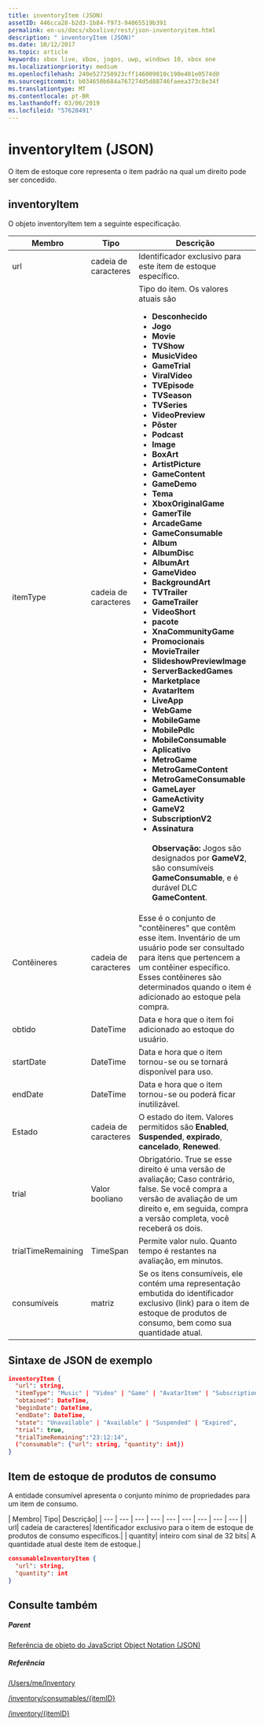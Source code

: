 ```yaml
---
title: inventoryItem (JSON)
assetID: 446cca28-b2d3-1b84-f973-94065519b391
permalink: en-us/docs/xboxlive/rest/json-inventoryitem.html
description: " inventoryItem (JSON)"
ms.date: 10/12/2017
ms.topic: article
keywords: xbox live, xbox, jogos, uwp, windows 10, xbox one
ms.localizationpriority: medium
ms.openlocfilehash: 240e527258923cff146009810c190e401e0574d0
ms.sourcegitcommit: b034650b684a767274d5d88746faeea373c8e34f
ms.translationtype: MT
ms.contentlocale: pt-BR
ms.lasthandoff: 03/06/2019
ms.locfileid: "57628491"
---
```

# <a name="inventoryitem-json"></a>inventoryItem (JSON)
O item de estoque core representa o item padrão na qual um direito pode ser concedido.
<a id="ID4EN"></a>


## <a name="inventoryitem"></a>inventoryItem

O objeto inventoryItem tem a seguinte especificação.

| Membro| Tipo| Descrição|
| --- | --- | --- |
| url| cadeia de caracteres| Identificador exclusivo para este item de estoque específico.|
| itemType| cadeia de caracteres| Tipo do item. Os valores atuais são <ul><li><b>Desconhecido</b></li><li><b>Jogo</b></li><li><b>Movie</b></li><li> <b>TVShow</b></li><li><b>MusicVideo</b></li><li><b>GameTrial</b></li><li><b>ViralVideo</b></li><li><b>TVEpisode</b></li><li><b>TVSeason</b></li><li><b>TVSeries</b></li><li><b>VideoPreview</b></li><li><b>Pôster</b></li><li><b>Podcast</b></li><li><b>Image</b></li><li><b>BoxArt</b></li><li><b>ArtistPicture</b></li><li><b>GameContent</b></li><li><b>GameDemo</b></li><li><b>Tema</b></li><li><b>XboxOriginalGame</b></li><li><b>GamerTile</b></li><li><b>ArcadeGame</b></li><li><b>GameConsumable</b></li><li><b>Album</b></li><li><b>AlbumDisc</b></li><li><b>AlbumArt</b></li><li><b>GameVideo</b></li><li><b>BackgroundArt</b></li><li><b>TVTrailer</b></li><li><b>GameTrailer</b></li><li><b>VideoShort</b></li><li><b>pacote</b></li><li><b>XnaCommunityGame</b></li><li><b>Promocionais</b></li><li><b>MovieTrailer</b></li><li><b>SlideshowPreviewImage</b></li><li><b>ServerBackedGames</b></li><li><b>Marketplace</b></li><li><b>AvatarItem</b></li><li><b>LiveApp</b></li><li><b>WebGame</b></li><li><b>MobileGame</b></li><li><b>MobilePdlc</b></li><li><b>MobileConsumable</b></li><li><b>Aplicativo</b></li><li><b>MetroGame</b></li><li><b>MetroGameContent</b></li><li><b>MetroGameConsumable</b></li><li><b>GameLayer</b></li><li><b>GameActivity</b></li><li><b>GameV2</b></li><li><b>SubscriptionV2</b></li><li><b>Assinatura</b><br/><br/> **Observação:** Jogos são designados por **GameV2**, são consumíveis **GameConsumable**, e é durável DLC **GameContent**. |
  | Contêineres | cadeia de caracteres | Esse é o conjunto de "contêineres" que contêm esse item. Inventário de um usuário pode ser consultado para itens que pertencem a um contêiner específico. Esses contêineres são determinados quando o item é adicionado ao estoque pela compra. |
  | obtido | DateTime | Data e hora que o item foi adicionado ao estoque do usuário. |
  | startDate | DateTime | Data e hora que o item tornou-se ou se tornará disponível para uso. |
  | endDate | DateTime | Data e hora que o item tornou-se ou poderá ficar inutilizável. |
  | Estado | cadeia de caracteres | O estado do item. Valores permitidos são **Enabled**, **Suspended**, **expirado**, **cancelado**, **Renewed**.  |
  | trial | Valor booliano | Obrigatório. True se esse direito é uma versão de avaliação; Caso contrário, false. Se você compra a versão de avaliação de um direito e, em seguida, compra a versão completa, você receberá os dois. |
  | trialTimeRemaining | TimeSpan | Permite valor nulo. Quanto tempo é restantes na avaliação, em minutos. |
  | consumíveis | matriz | Se os itens consumíveis, ele contém uma representação embutida do identificador exclusivo (link) para o item de estoque de produtos de consumo, bem como sua quantidade atual. |

<a id="ID4EMAAC"></a>


## <a name="sample-json-syntax"></a>Sintaxe de JSON de exemplo


```json
inventoryItem {
  "url": string,
  "itemType": "Music" | "Video" | "Game" | "AvatarItem" | "Subscription" | "DLC" | "Consumable" | ...,
  "obtained": DateTime,
  "beginDate": DateTime,
  "endDate": DateTime,
  "state": "Unavailable" | "Available" | "Suspended" | "Expired",
  "trial": true,
  "trialTimeRemaining":"23:12:14",
  ("consumable": {"url": string, "quantity": int})
}

```


<a id="ID4EVAAC"></a>


## <a name="consumable-inventory-item"></a>Item de estoque de produtos de consumo

A entidade consumível apresenta o conjunto mínimo de propriedades para um item de consumo.

| Membro| Tipo| Descrição|
| --- | --- | --- | --- | --- | --- | --- | --- | --- |
| url| cadeia de caracteres| Identificador exclusivo para o item de estoque de produtos de consumo específicos.|
| quantity| inteiro com sinal de 32 bits| A quantidade atual deste item de estoque.|


```json
consumableInventoryItem {
  "url": string,
  "quantity": int
}

```


<a id="ID4E4BAC"></a>


## <a name="see-also"></a>Consulte também

<a id="ID4E6BAC"></a>


##### <a name="parent"></a>Parent

[Referência de objeto do JavaScript Object Notation (JSON)](atoc-xboxlivews-reference-json.md)


<a id="ID4EJCAC"></a>


##### <a name="reference"></a>Referência

[/Users/me/Inventory](../uri/marketplace/uri-inventory.md)

 [/inventory/consumables/{itemID}](../uri/marketplace/uri-inventoryconsumablesitemurl.md)

 [/inventory/{itemID}](../uri/marketplace/uri-inventoryitemurl.md)
